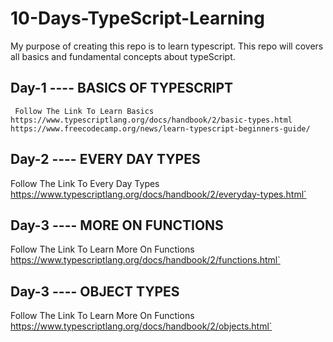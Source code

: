 # 10-Days-TypeScript-Learning

My purpose of creating this repo is to learn typescript. This repo will covers all basics and fundamental concepts about typeScript.

## Day-1 ---- BASICS OF TYPESCRIPT

`
Follow The Link To Learn Basics
https://www.typescriptlang.org/docs/handbook/2/basic-types.html
https://www.freecodecamp.org/news/learn-typescript-beginners-guide/`

## Day-2 ---- EVERY DAY TYPES

Follow The Link To Every Day Types
https://www.typescriptlang.org/docs/handbook/2/everyday-types.html`

## Day-3 ---- MORE ON FUNCTIONS

Follow The Link To Learn More On Functions
https://www.typescriptlang.org/docs/handbook/2/functions.html`

## Day-3 ---- OBJECT TYPES

Follow The Link To Learn More On Functions
https://www.typescriptlang.org/docs/handbook/2/objects.html`
